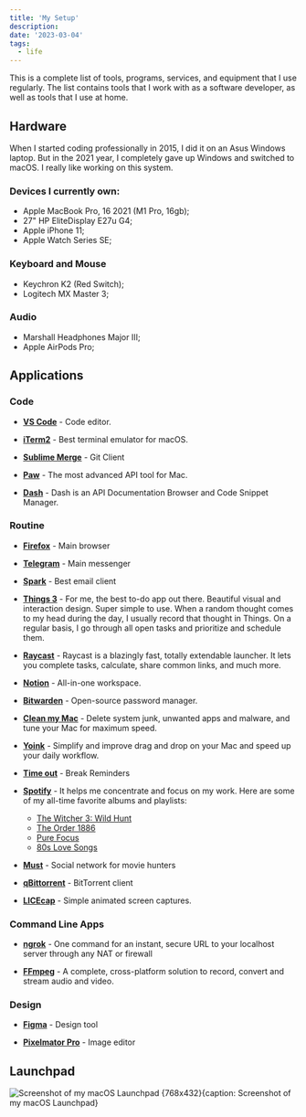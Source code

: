 ```yaml
---
title: 'My Setup'
description:
date: '2023-03-04'
tags:
  - life
---
```


This is a complete list of tools, programs, services, and equipment that I use regularly. The list contains tools that I work with as a software developer, as well as tools that I use at home.

## Hardware

When I started coding professionally in 2015, I did it on an Asus Windows laptop. But in the 2021 year, I completely gave up Windows and switched to macOS. I really like working on this system.

### Devices I currently own:

- Apple MacBook Pro, 16 2021 (M1 Pro, 16gb);
- 27" HP EliteDisplay E27u G4;
- Apple iPhone 11;
- Apple Watch Series SE;

### Keyboard and Mouse

- Keychron K2 (Red Switch);
- Logitech MX Master 3;

### Audio

- Marshall Headphones Major III;
- Apple AirPods Pro;

## Applications

### Code

- **[VS Code](https://code.visualstudio.com)** - Code editor.

- **[iTerm2](https://iterm2.com)** - Best terminal emulator for macOS.

- **[Sublime Merge](https://www.sublimemerge.com)** - Git Client

- **[Paw](https://paw.cloud/)** - The most advanced API tool for Mac.

- **[Dash](https://kapeli.com/dash)** - Dash is an API Documentation Browser and Code Snippet Manager.

### Routine

- **[Firefox](https://www.mozilla.org/en-US/firefox/new/)** - Main browser

- **[Telegram](https://telegram.org)** - Main messenger

- **[Spark](https://sparkmailapp.com)** - Best email client

- **[Things 3](https://culturedcode.com/things/)** - For me, the best to-do app out there. Beautiful visual and interaction design. Super simple to use. When a random thought comes to my head during the day, I usually record that thought in Things. On a regular basis, I go through all open tasks and prioritize and schedule them.

- **[Raycast](https://www.raycast.com/)** - Raycast is a blazingly fast, totally extendable launcher. It lets you complete tasks, calculate, share common links, and much more.

- **[Notion](https://www.notion.so/)** - All-in-one workspace.

- **[Bitwarden](https://bitwarden.com/)** - Open-source password manager.

- **[Clean my Mac](https://cleanmymac.com/)** - Delete system junk, unwanted apps and malware, and tune your Mac for maximum speed.

- **[Yoink](https://www.yoink.app/)** - Simplify and improve drag and drop on your Mac and speed up your daily workflow.

- **[Time out](https://apps.apple.com/us/app/time-out-break-reminders/id402592703?)** - Break Reminders

- **[Spotify](http://spotify.com/)** - It helps me concentrate and focus on my work. Here are some of my all-time favorite albums and playlists:

  - [The Witcher 3: Wild Hunt](https://open.spotify.com/album/5GAHLnlyZGLpOSdYI1tQ3R?si=FuJG6N8ZStuxgquLUou4hw)
  - [The Order 1886](https://open.spotify.com/album/1IamuMB8i2g2vEJKNv7NFC?si=PR2212Q1QumijCuQaxtBig)
  - [Pure Focus](https://open.spotify.com/playlist/34QcxL5qjiCQQS2QxMYbOs?si=a97779c4a0404c2b)
  - [80s Love Songs](https://open.spotify.com/playlist/37i9dQZF1DXc3KygMa1OE7?si=ee952ba26d014b2f)

- **[Must](https://mustapp.com)** - Social network for movie hunters

- **[qBittorrent](https://www.qbittorrent.org)** - BitTorrent client

- **[LICEcap](https://www.cockos.com/licecap/)** - Simple animated screen captures.

### Command Line Apps

- **[ngrok](https://ngrok.com/)** - One command for an instant, secure URL to your localhost server through any NAT or firewall

- **[FFmpeg](https://www.ffmpeg.org/)** - A complete, cross-platform solution to record, convert and stream audio and video.

### Design

- **[Figma](https://www.figma.com/)** - Design tool

- **[Pixelmator Pro](https://www.pixelmator.com/pro/)** - Image editor

## Launchpad

![Screenshot of my macOS Launchpad {768x432}{caption: Screenshot of my macOS Launchpad}](/images/uses/mac.jpg)

